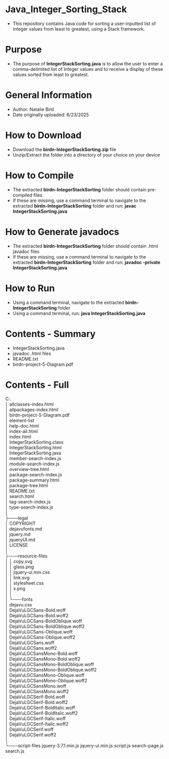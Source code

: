 # Java_Integer_Sorting_Stack
- This repository contains Java code for sorting a user-inputted list of integer values from least to greatest, using a Stack framework.

# Purpose
- The purpose of **IntegerStackSorting.java** is to allow the user to enter a comma-delimited list of Integer values and to receive a display of these values sorted from least to greatest.

# General Information
- Author: Natalie Bird
- Date originally uploaded: 6/23/2025

# How to Download
- Download the **birdn-IntegerStackSorting.zip** file
- Unzip/Extract the folder into a directory of your choice on your device

# How to Compile
- The extracted **birdn-IntegerStackSorting** folder should contain pre-compiled files.
- If these are missing, use a command terminal to navigate to the extracted **birdn-IntegerStackSorting** folder and run: **javac IntegerStackSorting.java**

# How to Generate javadocs
- The extracted **birdn-IntegerStackSorting** folder should contain .html javadoc files
- If these are missing, use a command terminal to navigate to the extracted **birdn-IntegerStackSorting** folder and run: **javadoc -private IntegerStackSorting.java**

# How to Run
- Using a command terminal, navigate to the extracted **birdn-IntegerStackSorting** folder
- Using a command terminal, run: **java IntegerStackSorting.java**

# Contents - Summary
- IntegerStackSorting.java    
- javadoc .html files
- README.txt
- birdn-project-5-Diagram.pdf

# Contents - Full
C:.
<br />│   allclasses-index.html
<br />│   allpackages-index.html
<br />│   birdn-project-5-Diagram.pdf
<br />│   element-list
<br />│   help-doc.html
<br />│   index-all.html
<br />│   index.html
<br />│   IntegerStackSorting.class
<br />│   IntegerStackSorting.html
<br />│   IntegerStackSorting.java
<br />│   member-search-index.js
<br />│   module-search-index.js
<br />│   overview-tree.html
<br />│   package-search-index.js
<br />│   package-summary.html
<br />│   package-tree.html
<br />│   README.txt
<br />│   search.html
<br />│   tag-search-index.js
<br />│   type-search-index.js
<br />│
<br />├───legal
<br />│       COPYRIGHT
<br />│       dejavufonts.md
<br />│       jquery.md
<br />│       jqueryUI.md
<br />│       LICENSE
<br />│
<br />├───resource-files
<br />│   │   copy.svg
<br />│   │   glass.png
<br />│   │   jquery-ui.min.css
<br />│   │   link.svg
<br />│   │   stylesheet.css
<br />│   │   x.png
<br />│   │
<br />│   └───fonts
<br />│           dejavu.css
<br />│           DejaVuLGCSans-Bold.woff
<br />│           DejaVuLGCSans-Bold.woff2
<br />│           DejaVuLGCSans-BoldOblique.woff
<br />│           DejaVuLGCSans-BoldOblique.woff2
<br />│           DejaVuLGCSans-Oblique.woff
<br />│           DejaVuLGCSans-Oblique.woff2
<br />│           DejaVuLGCSans.woff
<br />│           DejaVuLGCSans.woff2
<br />│           DejaVuLGCSansMono-Bold.woff
<br />│           DejaVuLGCSansMono-Bold.woff2
<br />│           DejaVuLGCSansMono-BoldOblique.woff
<br />│           DejaVuLGCSansMono-BoldOblique.woff2
<br />│           DejaVuLGCSansMono-Oblique.woff
<br />│           DejaVuLGCSansMono-Oblique.woff2
<br />│           DejaVuLGCSansMono.woff
<br />│           DejaVuLGCSansMono.woff2
<br />│           DejaVuLGCSerif-Bold.woff
<br />│           DejaVuLGCSerif-Bold.woff2
<br />│           DejaVuLGCSerif-BoldItalic.woff
<br />│           DejaVuLGCSerif-BoldItalic.woff2
<br />│           DejaVuLGCSerif-Italic.woff
<br />│           DejaVuLGCSerif-Italic.woff2
<br />│           DejaVuLGCSerif.woff
<br />│           DejaVuLGCSerif.woff2
<br />│
<br />└───script-files
        jquery-3.7.1.min.js
        jquery-ui.min.js
        script.js
        search-page.js
        search.js
